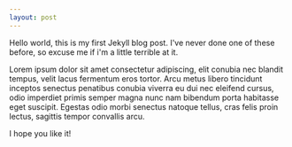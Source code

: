```yaml
---
layout: post
---
```

Hello world, this is my first Jekyll blog post. I've never done one of these before, so excuse me if i'm a little terrible at it.

Lorem ipsum dolor sit amet consectetur adipiscing, elit conubia nec blandit tempus, velit lacus fermentum eros tortor. Arcu metus libero tincidunt inceptos senectus penatibus conubia viverra eu dui nec eleifend cursus, odio imperdiet primis semper magna nunc nam bibendum porta habitasse eget suscipit. Egestas odio morbi senectus natoque tellus, cras felis proin lectus, sagittis tempor convallis arcu.

I hope you like it!
